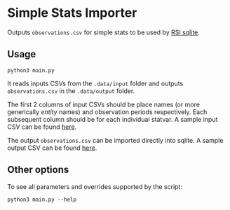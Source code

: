 # Simple Stats Importer

Outputs `observations.csv` for simple stats to be used by [RSI sqlite][sqlite].

[sqlite]: https://github.com/datacommonsorg/mixer/tree/a768446c56095aa23add8c59cf6a0630a17a726b/internal/sqlite

## Usage

```shell
python3 main.py
```

It reads inputs CSVs from the `.data/input` folder and outputs `observations.csv` in the `.data/output` folder.

The first 2 columns of input CSVs should be place names (or more generically _entity_ names) and observation periods respectively. Each subsequent column should be for each individual statvar. A sample input CSV can be found [here](sample/countries/input.csv).

The output `observations.csv` can be imported directly into sqlite. A sample output CSV can be found [here](sample/countries/observations.csv).

## Other options

To see all parameters and overrides supported by the script:

```shell
python3 main.py --help
```
